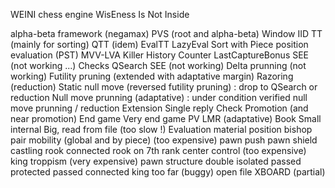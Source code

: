 WEINI chess engine
WisEness Is Not Inside

alpha-beta framework (negamax)
   PVS (root and alpha-beta)
   Window
   IID
TT (mainly for sorting)
QTT (idem)
EvalTT
LazyEval
Sort with
   Piece position evaluation (PST)
   MVV-LVA
   Killer
   History
   Counter
   LastCaptureBonus
   SEE (not working ...)
   Checks
QSearch
   SEE (not working)
   Delta prunning (not working)
Futility pruning (extended with adaptative margin)
Razoring (reduction)
Static null move (reversed futility pruning) : drop to QSearch or reduction
Null move prunning (adaptative) : under condition verified null move prunning / reduction
Extension
   Single reply
   Check
   Promotion (and near promotion)
   End game
   Very end game
   PV
LMR (adaptative)
Book
   Small internal
   Big, read from file (too slow !)
Evaluation
   material
   position
   bishop pair
   mobility (global and by piece)   (too expensive)
   pawn push
   pawn shield
   castling
   rook connected
   rook on 7th rank
   center control (too expensive)
   king troppism (very expensive)
   pawn structure
      double
      isolated
      passed
      protected passed
      connected
      king too far (buggy)
   open file
XBOARD (partial)

